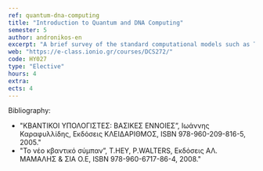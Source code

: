 ```yaml
---
ref: quantum-dna-computing
title: "Introduction to Quantum and DNA Computing"
semester: 5
author: andronikos-en
excerpt: "A brief survey of the standard computational models such as Turing Machines. Introduction to non-conventional computing paradigms. DNA computing. Adleman’s experiments. Introduction to quantum computing. Basic principles of quantum mechanical systems. Dirac’s formalism. The fundamental algorithms of Deutsch–Jozsa, Simon, Shor and Grover. Simulating quantum computation with Matlab."
web: "https://e-class.ionio.gr/courses/DCS272/"
code: ΗΥ027
type: "Elective"
hours: 4
extra: 
ects: 4
---
```



Bibliography: 
   - "ΚΒΑΝΤΙΚΟΙ ΥΠΟΛΟΓΙΣΤΕΣ: ΒΑΣΙΚΕΣ ΕΝΝΟΙΕΣ”, Ιωάννης Καραφυλλίδης, Εκδόσεις ΚΛΕΙΔΑΡΙΘΜΟΣ, ISBN 978-960-209-816-5, 2005."
   - "Το νέο κβαντικό σύμπαν”, T.HEY, P.WALTERS, Εκδόσεις ΑΛ. ΜΑΜΑΛΗΣ & ΣΙΑ Ο.Ε, ISBN 978-960-6717-86-4, 2008."
